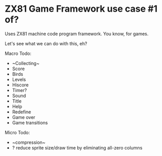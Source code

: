 # ZX81 Game Framework use case #1 of?
Uses ZX81 machine code program framework. You know, for games.

Let's see what we can do with this, eh?

Macro Todo:

* ~Collecting~
* Score
* Birds
* Levels
* Hiscore
* Timer?
* Sound
* Title
* Help
* Redefine
* Game over
* Game transitions

Micro Todo:
* ~compression~
* ? reduce sprite size/draw time by eliminating all-zero columns
